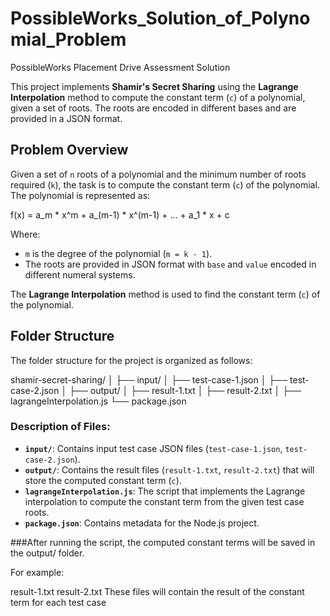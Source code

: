# PossibleWorks_Solution_of_Polynomial_Problem
PossibleWorks Placement Drive Assessment Solution

This project implements **Shamir's Secret Sharing** using the **Lagrange Interpolation** method to compute the constant term (`c`) of a polynomial, given a set of roots. The roots are encoded in different bases and are provided in a JSON format.

## Problem Overview

Given a set of `n` roots of a polynomial and the minimum number of roots required (`k`), the task is to compute the constant term (`c`) of the polynomial. The polynomial is represented as:

f(x) = a_m * x^m + a_(m-1) * x^(m-1) + ... + a_1 * x + c

Where:
- `m` is the degree of the polynomial (`m = k - 1`).
- The roots are provided in JSON format with `base` and `value` encoded in different numeral systems.

The **Lagrange Interpolation** method is used to find the constant term (`c`) of the polynomial.

## Folder Structure

The folder structure for the project is organized as follows:

shamir-secret-sharing/
│
├── input/
│   ├── test-case-1.json
│   ├── test-case-2.json
│
├── output/
│   ├── result-1.txt
│   ├── result-2.txt
│
├── lagrangeInterpolation.js
└── package.json



### Description of Files:
- **`input/`**: Contains input test case JSON files (`test-case-1.json`, `test-case-2.json`).
- **`output/`**: Contains the result files (`result-1.txt`, `result-2.txt`) that will store the computed constant term (`c`).
- **`lagrangeInterpolation.js`**: The script that implements the Lagrange interpolation to compute the constant term from the given test case roots.
- **`package.json`**: Contains metadata for the Node.js project.

###After running the script, the computed constant terms will be saved in the output/ folder.

For example:

result-1.txt
result-2.txt
These files will contain the result of the constant term for each test case
